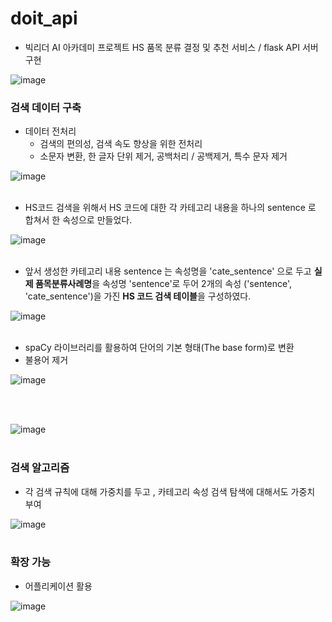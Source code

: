 # doit_api
- 빅리더 AI 아카데미 프로젝트 HS 품목 분류 결정 및 추천 서비스 / flask API 서버 구현

![image](https://user-images.githubusercontent.com/58140426/134754954-e8600f98-cc78-47f5-824e-464d16b07736.png)

### 검색 데이터 구축

- 데이터 전처리
  - 검색의 편의성, 검색 속도 향상을 위한 전처리
  - 소문자 변환, 한 글자 단위 제거, 공백처리 / 공백제거, 특수 문자 제거

![image](https://user-images.githubusercontent.com/58140426/134754905-16f861b0-14b8-4cb6-825b-1d7268dc32f4.png)
<br>
<br>

- HS코드 검색을 위해서 HS 코드에 대한 각 카테고리 내용을 하나의 sentence 로 합쳐서 한 속성으로 만들었다.

![image](https://user-images.githubusercontent.com/58140426/134754817-01df8008-5010-4bc4-9315-353c4bc28c55.png)
<br>
<br>

- 앞서 생성한 카테고리 내용 sentence 는 속성명을 'cate_sentence' 으로 두고 <b>실제 품목분류사례명</b>을 속성명 'sentence'로 두어 
2개의 속성 ('sentence', 'cate_sentence')을 가진 <b>HS 코드 검색 테이블</b>을 구성하였다.

![image](https://user-images.githubusercontent.com/58140426/134754321-fb1f7368-8ae8-4c3f-8074-cc2ff39ffa75.png)
<br>
<br>
- spaCy 라이브러리를 활용하여 단어의 기본 형태(The base form)로 변환
- 불용어 제거

![image](https://user-images.githubusercontent.com/58140426/134754990-317e5486-a3c4-4fb2-b579-b5b79ecbdbe1.png)

<br>
<br>

![image](https://user-images.githubusercontent.com/58140426/134755145-88d44c86-6db3-4c81-a0b5-ea2e921cf6a9.png)
<br>
<br>

### 검색 알고리즘
- 각 검색 규칙에 대해 가중치를 두고 , 카테고리 속성 검색 탐색에 대해서도 가중치 부여

![image](https://user-images.githubusercontent.com/58140426/134755200-54d4e37f-0a75-43dc-a201-1c0b86d8f99c.png)
<br>
<br>

### 확장 가능
- 어플리케이션 활용

![image](https://user-images.githubusercontent.com/58140426/134755104-1194edbf-43e3-4c19-8ca3-aaa6264bb9ed.png)
